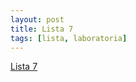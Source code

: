 ```yaml
---
layout: post
title: Lista 7
tags: [lista, laboratoria]
---
```


[Lista 7](https://github.com/datasciencePWR/ProbabilisticMachineLearning/blob/2017/2018-summer/laboratorium/Lista7.MD)